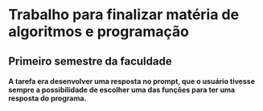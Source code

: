 # Trabalho para finalizar matéria de algoritmos e programação
## Primeiro semestre da faculdade

#### A tarefa era desenvolver uma resposta no prompt, que o usuário tivesse sempre a possibilidade de escolher uma das funções para ter uma resposta do programa.
